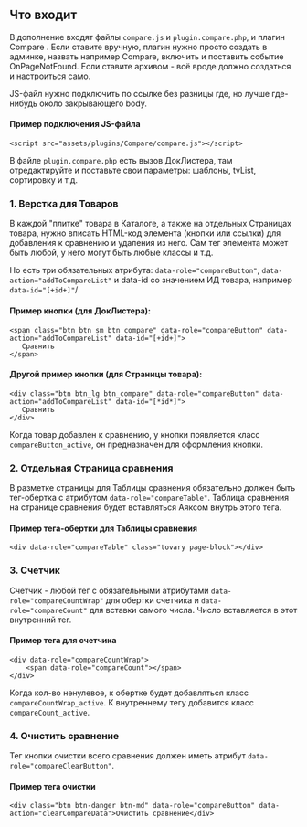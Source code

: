## Что входит
В дополнение входят файлы `compare.js` и `plugin.compare.php`, и плагин Compare . Если ставите вручную, плагин нужно просто создать в админке, назвать например Compare, включить и поставить событие OnPageNotFound. Если ставите архивом - всё вроде должно создаться и настроиться само.

JS-файл нужно подключить по ссылке без разницы где, но лучше где-нибудь около закрывающего body.

#### Пример подключения JS-файла
```
<script src="assets/plugins/Compare/compare.js"></script>
```
В файле `plugin.compare.php` есть вызов ДокЛистера, там отредактируйте и поставьте свои параметры: шаблоны, tvList, сортировку и т.д.

### 1. Верстка для Товаров

В каждой "плитке" товара в Каталоге, а также на отдельных Страницах товара, нужно вписать HTML-код элемента (кнопки или ссылки) для добавления к сравнению и удаления из него. Сам тег элемента может быть любой, у него могут быть любые классы и т.д.

Но есть три обязательных атрибута: `data-role="compareButton"`, `data-action="addToCompareList"` и data-id со значением ИД товара, например `data-id="[+id+]"`/

#### Пример кнопки (для ДокЛистера):
```
<span class="btn btn_sm btn_compare" data-role="compareButton" data-action="addToCompareList" data-id="[+id+]">
   Сравнить
</span>
```

#### Другой пример кнопки (для Страницы товара):
```
<div class="btn btn_lg btn_compare" data-role="compareButton" data-action="addToCompareList" data-id="[*id*]">
   Сравнить
</div>
```

Когда товар добавлен к сравнению, у кнопки появляется класс `compareButton_active`, он предназначен для оформления кнопки.

### 2. Отдельная Страница сравнения

В разметке страницы для Таблицы сравнения обязательно должен быть тег-обертка с атрибутом `data-role="compareTable"`. Таблица cравнения на странице сравнения будет вставляться Аяксом внутрь этого тега. 

#### Пример тега-обертки для Таблицы сравнения
```
<div data-role="compareTable" class="tovary page-block"></div>
```

### 3. Счетчик

Счетчик - любой тег с обязательными атрибутами `data-role="compareCountWrap"` для обертки счетчика и `data-role="compareCount"` для вставки самого числа. Число вставляется в этот внутренний тег.

#### Пример тега для счетчика
```
<div data-role="compareCountWrap">
    <span data-role="compareCount"></span>
</div>
```

Когда кол-во ненулевое, к обертке будет добавляться класс `compareCountWrap_active`. К внутреннему тегу добавится класс `compareCount_active`.

### 4. Очистить сравнение

Тег кнопки очистки всего сравнения должен иметь атрибут `data-role="compareClearButton"`.

#### Пример тега очистки
```
<div class="btn btn-danger btn-md" data-role="compareButton" data-action="clearCompareData">Очистить сравнение</div>
```
